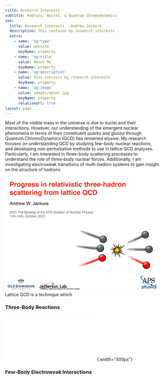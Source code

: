 ```yaml
---
title: Research Interests
subtitle: Hadrons, Nuclei, & Quantum Chromodynamics
seo:
  title: Research Interests - Andrew Jackura
  description: This contains my research interests
  extra:
    - name: 'og:type'
      value: website
      keyName: property
    - name: 'og:title'
      value: About Me
      keyName: property
    - name: 'og:description'
      value: This contains my research interests
      keyName: property
    - name: 'og:image'
      value: images/about.jpg
      keyName: property
      relativeUrl: true
layout: page
---
```


<!--- ### Hadrons, Nuclei, & Quantum Chromodynamics --->

Most of the visible mass in the universe is due to nuclei and their interactions. However, our understanding of the emergent nuclear phenomena in terms of their constituent quarks and gluons through Quantum ChromoDynamics (QCD) has remained elusive. My research focuses on understanding QCD by studying few-body nuclear reactions, and developing non-perturbative methods to use in lattice QCD analyses. Particularly, I am interested in three-body scattering processes to understand the role of three-body nuclear forces. Additionally, I am investigating electroweak transitions of multi-hadron systems to gain insight on the structure of hadrons


<img style="float: right;" src="/images/three_body.pdf">
Lattice QCD is a technique which 



### Three-Body Reactions
![Three-Body Reaction](/images/three_body.pdf){:width="400px"}

### Few-Body Electroweak Interactions

